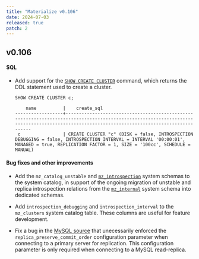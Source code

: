 ```yaml
---
title: "Materialize v0.106"
date: 2024-07-03
released: true
patch: 2
---
```


[//]: # "NOTE(morsapaes) v0.106 shipped support for the new `VALUE DECODING
ERRORS` clause behind a feature flag, which allows Kafka upsert sources to
continue ingesting data in the presence of decoding errors."

## v0.106

#### SQL

* Add support for the [`SHOW CREATE CLUSTER`](/sql/show-create-cluster/)
  command, which returns the DDL statement used to create a cluster.

  ```mzsql
  SHOW CREATE CLUSTER c;
  ```
  ```nofmt
      name          |    create_sql
  ------------------+--------------------------------------------------------------------------------------------------------------------------------------------------------------------------------------------
   c                | CREATE CLUSTER "c" (DISK = false, INTROSPECTION DEBUGGING = false, INTROSPECTION INTERVAL = INTERVAL '00:00:01', MANAGED = true, REPLICATION FACTOR = 1, SIZE = '100cc', SCHEDULE = MANUAL)
  ```

#### Bug fixes and other improvements

* Add the `mz_catalog_unstable` and [`mz_introspection`](/sql/system-catalog/mz_introspection/)
  system schemas to the system catalog, in support of the ongoing migration of
  unstable and replica introspection relations from the [`mz_internal`](/sql/system-catalog/mz_internal/)
  system schema into dedicated schemas.

* Add `introspection_debugging` and `introspection_interval` to the
  `mz_clusters` system catalog table. These columns are useful for feature
  development.

* Fix a bug in the [MySQL source](https://materialize.com/docs/sql/create-source/mysql/)
  that unecessarily enforced the `replica_preserve_commit_order` configuration
  parameter when connecting to a primary server for replication. This
  configuration parameter is only required when connecting to a MySQL
  read-replica.
